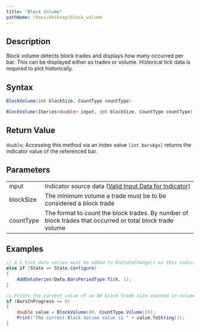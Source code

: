```yaml
---
title: "Block Volume"
pathName: /docs/desktop/block_volume
---
```


## Description

Block volume detects block trades and displays how many occurred per bar. This can be displayed either as trades or volume. Historical tick data is required to plot historically.

## Syntax

```csharp
BlockVolume(int blockSize, CountType countType)

BlockVolume(ISeries<double> input, int blockSize, CountType countType)
```

## Return Value

`double`; Accessing this method via an index value `[int barsAgo]` returns the indicator value of the referenced bar.

## Parameters

|  |  |
| --- | --- |
| input | Indicator source data ([Valid Input Data for Indicator](/docs/desktop/valid_input_data_for_indicator)) |
| blockSize | The minimum volume a trade must be to be considered a block trade |
| countType | The format to count the block trades. By number of block trades that occurred or total block trade volume |

## Examples

```csharp
// A 1 tick data series must be added to OnStateChange() as this indicator runs off of tick data
else if (State == State.Configure)
{
    AddDataSeries(Data.BarsPeriodType.Tick, 1);
}

// Prints the current value of an 80 block trade size counted in volume for the Block Volume
if (BarsInProgress == 0)
{
    double value = BlockVolume(80, CountType.Volume)[0];
    Print("The current Block Volume value is " + value.ToString());
}
```

